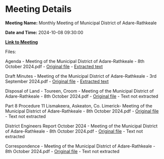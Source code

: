 # Meeting Details

**Meeting Name:** Monthly Meeting of Municipal District of Adare-Rathkeale

**Date and Time:** 2024-10-08 09:30:00

**[Link to Meeting](https://www.limerick.ie/council/whats-on/monthly-meeting-of-municipal-district-of-adare-rathkeale-8)**

Files: 

Agenda - Meeting of the Municipal District of Adare-Rathkeale - 8th October 2024.pdf - [Original file](https://www.limerick.ie/sites/default/files/media/documents/2024-10/00-agenda-8th-october-2024.pdf) - [Extracted text](./Agenda%20-%20Meeting%20of%20the%20Municipal%20District%20of%20Adare-Rathkeale%20-%208th%20October%202024.md)

Draft Minutes - Meeting of the Municipal District of Adare-Rathkeale - 3rd September 2024.pdf - [Original file](https://www.limerick.ie/sites/default/files/media/documents/2024-10/01-draft-minutes-of-monthly-meeting-3rd-september-2024_0.pdf) - [Extracted text](./Draft%20Minutes%20-%20Meeting%20of%20the%20Municipal%20District%20of%20Adare-Rathkeale%20-%203rd%20September%202024.md)

Disposal of Land - Toureen, Croom - Meeting of the Municipal District of Adare-Rathkeale - 8th October 2024.pdf - [Original file](https://www.limerick.ie/sites/default/files/media/documents/2024-10/03-disposal-of-land-toureen-croom.pdf) - Text not extracted

Part 8 Procedure 11 Lismakeera, Askeaton, Co. Limerick- Meeting of the Municipal District of Adare-Rathkeale - 8th October 2024.pdf - [Original file](https://www.limerick.ie/sites/default/files/media/documents/2024-10/04-part-8-procedure-11-lismakeera-askeaton-co.-limerick.pdf) - Text not extracted

District Engineers Report October 2024 - Meeting of the Municipal District of Adare-Rathkeale - 8th October 2024.pdf - [Original file](https://www.limerick.ie/sites/default/files/media/documents/2024-10/07-district-engineers-report-october-2024.pdf) - Text not extracted

Correspondence - Meeting of the Municipal District of Adare-Rathkeale - 8th October 2024.pdf - [Original file](https://www.limerick.ie/sites/default/files/media/documents/2024-10/09-correspondence-october-2024.pdf) - Text not extracted


